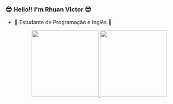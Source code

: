 ### 😎 Hello!! I'm Rhuan Victor 😎


- 🤯 Estudante de Programação e Inglês 🤯

<div align="center">
  <a href="https://github.com/rvrsouza007">
  <img height="180em" src="https://github-readme-stats.vercel.app/api?username=rvrsouza007&show_icons=true&theme=darck&include_all_commits=true&count_private=true"/>
  <img height="180em" src="https://github-readme-stats.vercel.app/api/top-langs/?username=rvrsouza007&layout=compact&langs_count=7&theme=darck"/>
</div>
